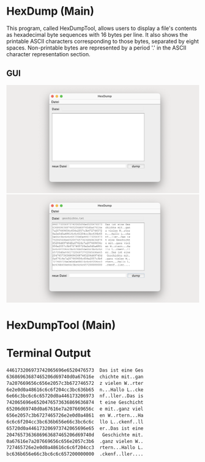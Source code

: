 # HexDump (Main)

This program, called HexDumpTool, allows users to display a file's contents as hexadecimal byte sequences with 16 bytes per line. It also shows the printable ASCII characters corresponding to those bytes, separated by eight spaces. Non-printable bytes are represented by a period '.' in the ASCII character representation section.

## GUI

![HexDump Vorher](./../img/18.2-hex_01.png)
![HexDump Nachher](./../img/18.2-hex_02.png)

# HexDumpTool (Main)

# Terminal Output

```bash
446173206973742065696e6520476573  Das ist eine Ges
63686963687465206d69740d0a67616e  chichte mit..gan
7a207669656c656e2057c3b672746572  z vielen W..rter
6e2e0d0a48616c6c6f204cc3bc636b65  n...Hallo L..cke
6e66c3bc6c6c65720d0a446173206973  nf..ller..Das is
742065696e6520476573636869636874  t eine Geschicht
65206d69740d0a67616e7a207669656c  e mit..ganz viel
656e2057c3b6727465726e2e0d0a4861  en W..rtern...Ha
6c6c6f204cc3bc636b656e66c3bc6c6c  llo L..ckenf..ll
65720d0a446173206973742065696e65  er..Das ist eine
2047657363686963687465206d69740d   Geschichte mit.
0a67616e7a207669656c656e2057c3b6  .ganz vielen W..
727465726e2e0d0a48616c6c6f204cc3  rtern...Hallo L.
bc636b656e66c3bc6c6c657200000000  .ckenf..ller....
```
